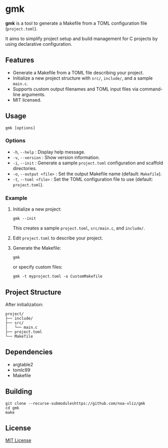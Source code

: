 # gmk

**gmk** is a tool to generate a Makefile from a TOML configuration file (`project.toml`).

It aims to simplify project setup and build management for C projects by using declarative configuration.

## Features

- Generate a Makefile from a TOML file describing your project.
- Initialize a new project structure with `src/`, `include/`, and a sample `main.c`.
- Supports custom output filenames and TOML input files via command-line arguments.
- MIT licensed.

## Usage

```
gmk [options]
```

### Options

- `-h`, `--help` : Display help message.
- `-v`, `--version` : Show version information.
- `-i`, `--init` : Generate a sample `project.toml` configuration and scaffold directories.
- `-o`, `--output <file>` : Set the output Makefile name (default: `Makefile`).
- `-t`, `--toml <file>` : Set the TOML configuration file to use (default: `project.toml`).

### Example

1. Initialize a new project:
   ```
   gmk --init
   ```
   This creates a sample `project.toml`, `src/main.c`, and `include/`.

2. Edit `project.toml` to describe your project.

3. Generate the Makefile:
   ```
   gmk
   ```
   or specify custom files:
   ```
   gmk -t myproject.toml -o CustomMakefile
   ```

## Project Structure

After initialization:
```
project/
├── include/
├── src/
│   └── main.c
├── project.toml
└── Makefile
```

## Dependencies
- argtable2
- tomlc99
- Makefile

## Building
```
git clone --recurse-submoduleshttps://github.com/noa-vliz/gmk
cd gmk
make
```

## License

[MIT License](./LICENSE)
